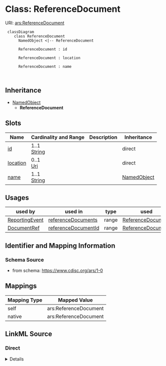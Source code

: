 # Class: ReferenceDocument



URI: [ars:ReferenceDocument](https://www.cdisc.org/ars/1-0ReferenceDocument)



```mermaid
 classDiagram
    class ReferenceDocument
      NamedObject <|-- ReferenceDocument
      
      ReferenceDocument : id
        
      ReferenceDocument : location
        
      ReferenceDocument : name
        
      
```





## Inheritance
* [NamedObject](NamedObject.md)
    * **ReferenceDocument**



## Slots

| Name | Cardinality and Range | Description | Inheritance |
| ---  | --- | --- | --- |
| [id](id.md) | 1..1 <br/> [String](String.md) |  | direct |
| [location](location.md) | 0..1 <br/> [Uri](Uri.md) |  | direct |
| [name](name.md) | 1..1 <br/> [String](String.md) |  | [NamedObject](NamedObject.md) |





## Usages

| used by | used in | type | used |
| ---  | --- | --- | --- |
| [ReportingEvent](ReportingEvent.md) | [referenceDocuments](referenceDocuments.md) | range | [ReferenceDocument](ReferenceDocument.md) |
| [DocumentRef](DocumentRef.md) | [referenceDocumentId](referenceDocumentId.md) | range | [ReferenceDocument](ReferenceDocument.md) |






## Identifier and Mapping Information







### Schema Source


* from schema: https://www.cdisc.org/ars/1-0





## Mappings

| Mapping Type | Mapped Value |
| ---  | ---  |
| self | ars:ReferenceDocument |
| native | ars:ReferenceDocument |





## LinkML Source

<!-- TODO: investigate https://stackoverflow.com/questions/37606292/how-to-create-tabbed-code-blocks-in-mkdocs-or-sphinx -->

### Direct

<details>
```yaml
name: ReferenceDocument
from_schema: https://www.cdisc.org/ars/1-0
rank: 1000
is_a: NamedObject
slots:
- id
- location

```
</details>

### Induced

<details>
```yaml
name: ReferenceDocument
from_schema: https://www.cdisc.org/ars/1-0
rank: 1000
is_a: NamedObject
attributes:
  id:
    name: id
    from_schema: https://www.cdisc.org/ars/1-0
    rank: 1000
    identifier: true
    alias: id
    owner: ReferenceDocument
    domain_of:
    - AnalysisCategorization
    - AnalysisCategory
    - Analysis
    - AnalysisMethod
    - Operation
    - ReferencedOperationRelationship
    - Output
    - OutputDisplay
    - DisplaySubSection
    - AnalysisSet
    - GroupingFactor
    - Group
    - DataSubset
    - ReferenceDocument
    - SponsorTerm
    range: string
    required: true
  location:
    name: location
    from_schema: https://www.cdisc.org/ars/1-0
    rank: 1000
    alias: location
    owner: ReferenceDocument
    domain_of:
    - File
    - ReferenceDocument
    range: uri
  name:
    name: name
    from_schema: https://www.cdisc.org/ars/1-0
    rank: 1000
    alias: name
    owner: ReferenceDocument
    domain_of:
    - NamedObject
    range: string
    required: true

```
</details>